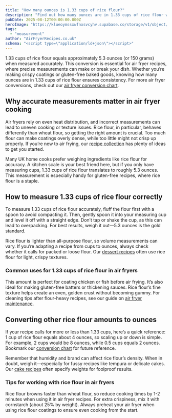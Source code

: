 ```yaml
---
title: "How many ounces is 1.33 cups of rice flour?"
description: "Find out how many ounces are in 1.33 cups of rice flour with our easy conversion guide. Perfect for air fryer recipes and baking!"
pubDate: 2025-08-12T00:00:00.000Z
heroImage: "https://klueoymssxwfnxsvcyhv.supabase.co/storage/v1/object/public/md/how-many-ounces-is-1-33-cups-of-rice-flour-24680264.webp"
tags:
  - "measurement"
author: "AirFryerRecipes.co.uk"
schema: "<script type=\"application/ld+json\"></script>"
---
```


<p>1.33 cups of rice flour equals approximately 5.3 ounces (or 150 grams) when measured accurately. This conversion is essential for air fryer recipes, where precise measurements can make or break your dish. Whether you’re making crispy coatings or gluten-free baked goods, knowing how many ounces are in 1.33 cups of rice flour ensures consistency. For more air fryer conversions, check out our <a href=https://www.airfryerrecipe.co.uk/air-fryer-conversion-chart>air fryer conversion chart</a>.</p>

<h2>Why accurate measurements matter in air fryer cooking</h2>
<p>Air fryers rely on even heat distribution, and incorrect measurements can lead to uneven cooking or texture issues. Rice flour, in particular, behaves differently than wheat flour, so getting the right amount is crucial. Too much flour can make coatings overly dense, while too little might not crisp up properly. If you’re new to air frying, our <a href=https://www.airfryerrecipe.co.uk/recipes>recipe collection</a> has plenty of ideas to get you started.</p>
<p>Many UK home cooks prefer weighing ingredients like rice flour for accuracy. A kitchen scale is your best friend here, but if you only have measuring cups, 1.33 cups of rice flour translates to roughly 5.3 ounces. This measurement is especially handy for gluten-free recipes, where rice flour is a staple.</p>

<h2>How to measure 1.33 cups of rice flour correctly</h2>
<p>To measure 1.33 cups of rice flour accurately, fluff the flour first with a spoon to avoid compacting it. Then, gently spoon it into your measuring cup and level it off with a straight edge. Don’t tap or shake the cup, as this can lead to overpacking. For best results, weigh it out—5.3 ounces is the gold standard.</p>
<p>Rice flour is lighter than all-purpose flour, so volume measurements can vary. If you’re adapting a recipe from cups to ounces, always check whether it calls for packed or loose flour. Our <a href=https://www.airfryerrecipe.co.uk/recipe-category/dessert>dessert recipes</a> often use rice flour for light, crispy textures.</p>

<h3>Common uses for 1.33 cups of rice flour in air fryers</h3>
<p>This amount is perfect for coating chicken or fish before air frying. It’s also ideal for making gluten-free batters or thickening sauces. Rice flour’s fine texture helps create an even, golden crust without becoming gummy. For cleaning tips after flour-heavy recipes, see our guide on <a href=https://www.airfryerrecipe.co.uk/air-fryer-cleaner>air fryer maintenance</a>.</p>

<h2>Converting other rice flour amounts to ounces</h2>
<p>If your recipe calls for more or less than 1.33 cups, here’s a quick reference: 1 cup of rice flour equals about 4 ounces, so scaling up or down is simple. For example, 2 cups would be 8 ounces, while 0.5 cups equals 2 ounces. Bookmark our <a href=https://www.airfryerrecipe.co.uk/air-fryer-conversion-chart>conversion chart</a> for future reference.</p>
<p>Remember that humidity and brand can affect rice flour’s density. When in doubt, weigh it—especially for fussy recipes like tempura or delicate cakes. Our <a href=https://www.airfryerrecipe.co.uk/recipe-category/cakes>cake recipes</a> often specify weights for foolproof results.</p>

<h3>Tips for working with rice flour in air fryers</h3>
<p>Rice flour browns faster than wheat flour, so reduce cooking times by 1-2 minutes when using it in air fryer recipes. For extra crispiness, mix it with cornstarch (about 25% by weight). Always preheat your air fryer when using rice flour coatings to ensure even cooking from the start.</p>